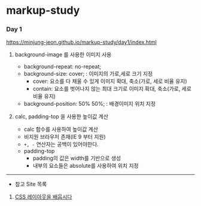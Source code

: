 # markup-study


### Day 1
https://minjung-jeon.github.io/markup-study/day1/index.html

1. background-image 를 사용한 이미지 사용
   - background-repeat: no-repeat;
   - background-size: cover; : 이미지의 가로,세로 크기 지정
     - cover: 요소를 다 채울 수 있게 이미지 확대, 축소(가로, 세로 비율 유지)
     - contain: 요소를 벗어나지 않는 최대 크기로 이미지 확대, 축소(가로, 세로 비율 유지)
   - background-position: 50% 50%; : 배경이미지 위치 지정

2. calc, padding-top 을 사용한 높이값 계산
   - calc 함수를 사용하여 높이값 계산
    - 비지원 브라우저 존재(IE 9 부터 지원)
    - `+, -` 연산자는 공백이 있어야한다.
   - padding-top
     - padding의 값은 width를 기반으로 생성
     - 내부의 요소들은 absolute를 사용하여 위치 지정

----

- 참고 Site 목록
1. [CSS 레이아웃을 배웁시다](https://ko.learnlayout.com/display.html)
